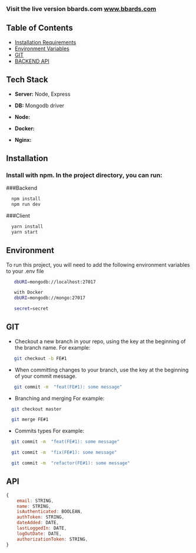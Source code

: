 ### Visit the live version bbards.com www.bbards.com

## Table of Contents

- [Installation Requirements](#Installation)
- [Environment Variables](#Environment)
- [GIT](#GIT)
- [BACKEND API](#API)

## Tech Stack

- **Server:** Node, Express

- **DB:** Mongodb driver

- **Node:**

- **Docker:**

- **Nginx:**

## Installation

### Install with npm. In the project directory, you can run:

###Backend

```javascript
  npm install
  npm run dev
```

###Client

```javascript
  yarn install
  yarn start
```

## Environment

To run this project, you will need to add the following environment variables to your .env file

```bash
   dbURI=mongodb://localhost:27017
```

```bash
   with Docker
   dbURI=mongodb://mongo:27017
```

```bash
   secret=secret
```

## GIT

- Checkout a new branch in your repo, using the key at the beginning of the branch name. For example:

```bash
   git checkout -b FE#1
```

- When committing changes to your branch, use the key at the beginning of your commit message.

```bash
   git commit -m  "feat(FE#1): some message"
```

- Branching and merging For example:

```bash
  git checkout master
```

```bash
  git merge FE#1
```

- Commits types For example:

```bash
  git commit -m  "feat(FE#1): some message"
```

```bash
  git commit -m  "fix(FE#1): some message"
```

```bash
  git commit -m  "refactor(FE#1): some message"
```

## API

```javascript
{
    email: STRING,
    name: STRING,
    isAuthenticated: BOOLEAN,
    authToken: STRING,
    dateAdded: DATE,
    lastLoggedIn: DATE,
    logOutDate: DATE,
    authorizationToken: STRING,
}
```
